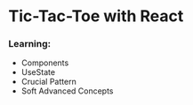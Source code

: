 # Tic-Tac-Toe with React

### Learning:

- Components
- UseState
- Crucial Pattern
- Soft Advanced Concepts

